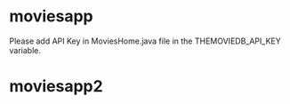 # moviesapp
Please add API Key in MoviesHome.java file in the THEMOVIEDB_API_KEY variable.
# moviesapp2
